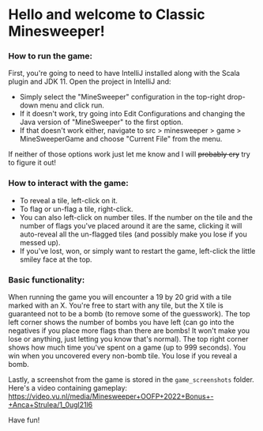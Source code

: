 # Hello and welcome to Classic Minesweeper!

### How to run the game:

First, you're going to need to have IntelliJ installed along with the Scala plugin and JDK 11. Open the project in IntelliJ and: 
- Simply select the "MineSweeper" configuration in the top-right drop-down menu and click run.
- If it doesn't work, try going into Edit Configurations and changing the Java version of "MineSweeper" to the first option.
- If that doesn't work either, navigate to src > minesweeper > game > MineSweeperGame and choose "Current File" from the menu.

If neither of those options work just let me know and I will ~~probably cry~~ try to figure it out!

### How to interact with the game:

- To reveal a tile, left-click on it.
- To flag or un-flag a tile, right-click.
- You can also left-click on number tiles. If the number on the tile and the number of flags you've placed around it are
the same, clicking it will auto-reveal all the un-flagged tiles (and possibly make you lose if you messed up).
- If you've lost, won, or simply want to restart the game, left-click the little smiley face at the top.

### Basic functionality:

When running the game you will encounter a 19 by 20 grid with a tile marked with an X.
You're free to start with any tile, but the X tile is guaranteed not to be a bomb (to remove some of the guesswork).
The top left corner shows the number of bombs you have left (can go into the negatives if you place
more flags than there are bombs! It won't make you lose or anything, just letting you know that's normal).
The top right corner shows how much time you've spent on a game (up to 999 seconds).
You win when you uncovered every non-bomb tile. You lose if you reveal a bomb.


Lastly, a screenshot from the game is stored in the `game_screenshots` folder. 
Here's a video containing gameplay: https://video.vu.nl/media/Minesweeper+OOFP+2022+Bonus+-+Anca+Strulea/1_0ugl21l6

Have fun!